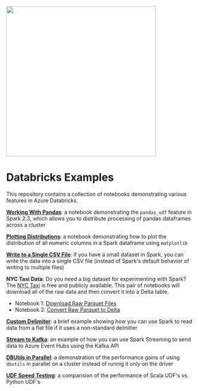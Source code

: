 <img src="https://community.cloud.databricks.com/login/databricks_logoTM_rgb_TM.svg" width="400" />

# Databricks Examples
This repository contains a collection of notebooks demonstrating various features in Azure Databricks.

**[Working With Pandas](Working%20With%20Pandas.ipynb)**:
a notebook demonstrating the `pandas_udf` feature in Spark 2.3, which allows you to distribute processing of pandas
dataframes across a cluster

**[Plotting Distributions](Plotting%20Distributions.ipynb)**:
a notebook demonstrating how to plot the distribution of all numeric columns in a Spark dataframe using `matplotlib`

**[Write to a Single CSV File](Write%20to%20a%20Single%20CSV%20File)**:
if you have a small dataset in Spark, you can write the data into a single CSV file (instead of Spark's default behavior of
writing to multiple files)

**NYC Taxi Data**: Do you need a big dataset for experimenting with Spark?  The
[NYC Taxi](https://www1.nyc.gov/site/tlc/about/tlc-trip-record-data.page) is free and publicly available.
This pair of notebooks will download all of the raw data and then convert it into a Delta table.
- Notebook 1: [Download Raw Parquet Files](NYC%20Taxi%20Data/01%20Download%20Raw%20Parquet%20Files.ipynb)
- Notebook 2: [Convert Raw Parquet to Delta](NYC%20Taxi%20Data/02%20Convert%20Raw%20Parquet%20to%20Delta.ipynb)

**[Custom Delimiter](Custom%20Delimiter.ipynb)**: a brief example showing how you
can use Spark to read data from a flat file if it uses a non-standard delmitier

**[Stream to Kafka](Stream%20to%20Kafka.ipynb)**: an example of how you can use Spark Streaming to send data to Azure Event Hubs using the Kafka API

**[DBUtils in Parallel](DBUtils%20in%20Parallel.ipynb)**: a demonstration of the performance gains of using `dbutils`
in parallel on a cluster instead of runnig it only on the driver

**[UDF Speed Testing](UDF%20Speed%20Testing.ipynb)**: a comparision of the performance of Scala UDF's vs. Python UDF's
